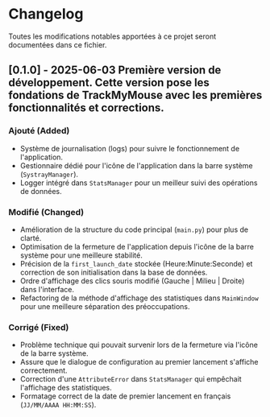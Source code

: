 # Changelog

Toutes les modifications notables apportées à ce projet seront documentées dans ce fichier.

## [0.1.0] - 2025-06-03 Première version de développement. Cette version pose les fondations de TrackMyMouse avec les premières fonctionnalités et corrections.

### Ajouté (Added)
- Système de journalisation (logs) pour suivre le fonctionnement de l'application.
- Gestionnaire dédié pour l'icône de l'application dans la barre système (`SystrayManager`).
- Logger intégré dans `StatsManager` pour un meilleur suivi des opérations de données.

### Modifié (Changed)
- Amélioration de la structure du code principal (`main.py`) pour plus de clarté.
- Optimisation de la fermeture de l'application depuis l'icône de la barre système pour une meilleure stabilité.
- Précision de la `first_launch_date` stockée (Heure:Minute:Seconde) et correction de son initialisation dans la base de données.
- Ordre d'affichage des clics souris modifié (Gauche | Milieu | Droite) dans l'interface.
- Refactoring de la méthode d'affichage des statistiques dans `MainWindow` pour une meilleure séparation des préoccupations.

### Corrigé (Fixed)
- Problème technique qui pouvait survenir lors de la fermeture via l'icône de la barre système.
- Assure que le dialogue de configuration au premier lancement s'affiche correctement.
- Correction d'une `AttributeError` dans `StatsManager` qui empêchait l'affichage des statistiques.
- Formatage correct de la date de premier lancement en français (`JJ/MM/AAAA HH:MM:SS`).